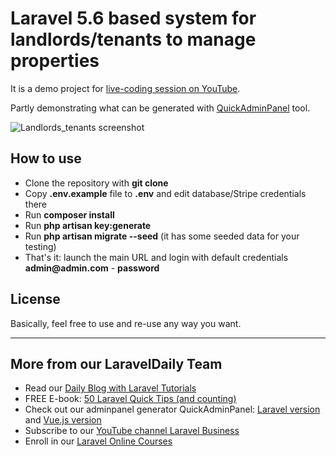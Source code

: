 # Laravel 5.6 based system for landlords/tenants to manage properties

It is a demo project for [live-coding session on YouTube](https://www.youtube.com/watch?v=64kS5mrZUwU&list=PLdXLsjL7A9k2-8Gg4oEmFhxPEXleduoSF).

Partly demonstrating what can be generated with [QuickAdminPanel](https://quickadminpanel.com) tool.

![Landlords_tenants screenshot](https://laraveldaily.com/wp-content/uploads/2018/11/landlords-tenants.png)

## How to use

- Clone the repository with __git clone__
- Copy __.env.example__ file to __.env__ and edit database/Stripe credentials there
- Run __composer install__
- Run __php artisan key:generate__
- Run __php artisan migrate --seed__ (it has some seeded data for your testing)
- That's it: launch the main URL and login with default credentials __admin@admin.com__ - __password__

## License

Basically, feel free to use and re-use any way you want.

---

## More from our LaravelDaily Team

- Read our [Daily Blog with Laravel Tutorials](https://laraveldaily.com)
- FREE E-book: [50 Laravel Quick Tips (and counting)](https://laraveldaily.com/free-e-book-40-laravel-quick-tips-and-counting/)
- Check out our adminpanel generator QuickAdminPanel: [Laravel version](https://quickadminpanel.com) and [Vue.js version](https://vue.quickadminpanel.com)
- Subscribe to our [YouTube channel Laravel Business](https://www.youtube.com/channel/UCTuplgOBi6tJIlesIboymGA)
- Enroll in our [Laravel Online Courses](https://laraveldaily.teachable.com/)
